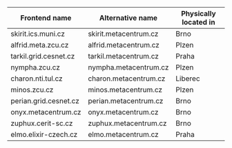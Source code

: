 
| Frontend name           | Alternative name       | Physically located in    | 
|-------------------------|------------------------|-----|
| skirit.ics.muni.cz 	  | skirit.metacentrum.cz  |  Brno    | 
| alfrid.meta.zcu.cz 	  | alfrid.metacentrum.cz  |  Plzen   | 
| tarkil.grid.cesnet.cz   | tarkil.metacentrum.cz  |  Praha	| 
| nympha.zcu.cz 	  | nympha.metacentrum.cz  |  Plzen   | 
| charon.nti.tul.cz 	  | charon.metacentrum.cz  |  Liberec   | 
| minos.zcu.cz 	          | minos.metacentrum.cz   |  Plzen   | 
| perian.grid.cesnet.cz   | perian.metacentrum.cz  |  Brno	| 
| onyx.metacentrum.cz 	  | onyx.metacentrum.cz    |  Brno   | 
| zuphux.cerit-sc.cz 	  | zuphux.metacentrum.cz  |  Brno	| 
| elmo.elixir-czech.cz 	  | elmo.metacentrum.cz    |  Praha	| 


